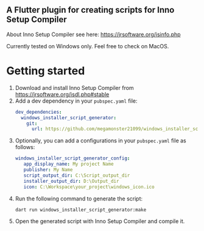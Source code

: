## A Flutter plugin for creating scripts for Inno Setup Compiler 
About Inno Setup Compiler see here: https://jrsoftware.org/isinfo.php

Currently tested on Windows only. Feel free to check on MacOS.

# Getting started

1. Download and install Inno Setup Compiler from https://jrsoftware.org/isdl.php#stable
2. Add a dev dependency in your `pubspec.yaml` file:
    ```yaml
    dev_dependencies:
      windows_installer_script_generator:
        git:
          url: https://github.com/megamonster21099/windows_installer_script_generator
    ```
3. Optionally, you can add a configurations in your `pubspec.yaml` file as follows:
   ```yaml
   windows_installer_script_generator_config:
      app_display_name: My project Name
      publisher: My Name
      script_output_dir: C:\Script_output_dir
      installer_output_dir: D:\Output_dir
      icon: C:\Workspace\your_project\windows_icon.ico
    ```
4. Run the following command to generate the script:
    ```bash
    dart run windows_installer_script_generator:make
    ```
5. Open the generated script with Inno Setup Compiler and compile it.
